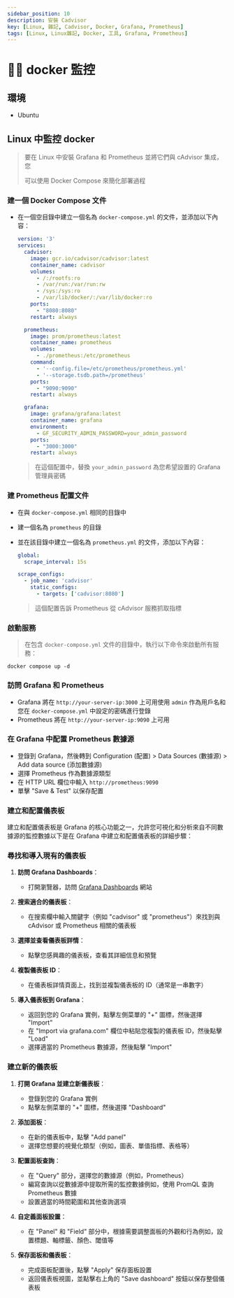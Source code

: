 ```yaml
---
sidebar_position: 10
description: 安裝 Cadvisor
key: [Linux, 雜記, Cadvisor, Docker, Grafana, Prometheus]
tags: [Linux, Linux雜記, Docker, 工具, Grafana, Prometheus]
---
```


# 👩‍💻 docker 監控

## 環境

- Ubuntu

## Linux 中監控 docker

> 要在 Linux 中安裝 Grafana 和 Prometheus 並將它們與 cAdvisor 集成，您
>
> 可以使用 Docker Compose 來簡化部署過程

### 建一個 Docker Compose 文件

- 在一個空目錄中建立一個名為 `docker-compose.yml` 的文件，並添加以下內容：

   ```yaml
   version: '3'
   services:
     cadvisor:
       image: gcr.io/cadvisor/cadvisor:latest
       container_name: cadvisor
       volumes:
         - /:/rootfs:ro
         - /var/run:/var/run:rw
         - /sys:/sys:ro
         - /var/lib/docker/:/var/lib/docker:ro
       ports:
         - "8080:8080"
       restart: always

     prometheus:
       image: prom/prometheus:latest
       container_name: prometheus
       volumes:
         - ./prometheus:/etc/prometheus
       command:
         - '--config.file=/etc/prometheus/prometheus.yml'
         - '--storage.tsdb.path=/prometheus'
       ports:
         - "9090:9090"
       restart: always

     grafana:
       image: grafana/grafana:latest
       container_name: grafana
       environment:
         - GF_SECURITY_ADMIN_PASSWORD=your_admin_password
       ports:
         - "3000:3000"
       restart: always
   ```

   > 在這個配置中，替換 `your_admin_password` 為您希望設置的 Grafana 管理員密碼

### 建 Prometheus 配置文件

- 在與 `docker-compose.yml` 相同的目錄中
- 建一個名為 `prometheus` 的目錄
- 並在該目錄中建立一個名為 `prometheus.yml` 的文件，添加以下內容：

   ```yaml
   global:
     scrape_interval: 15s

   scrape_configs:
     - job_name: 'cadvisor'
       static_configs:
         - targets: ['cadvisor:8080']
   ```

   > 這個配置告訴 Prometheus 從 cAdvisor 服務抓取指標

### 啟動服務

> 在包含 `docker-compose.yml` 文件的目錄中，執行以下命令來啟動所有服務：

```shell
docker compose up -d
```

### 訪問 Grafana 和 Prometheus

- Grafana 將在 `http://your-server-ip:3000` 上可用使用 `admin` 作為用戶名和您在 `docker-compose.yml` 中設定的密碼進行登錄
- Prometheus 將在 `http://your-server-ip:9090` 上可用

### 在 Grafana 中配置 Prometheus 數據源

- 登錄到 Grafana，然後轉到 Configuration (配置) > Data Sources (數據源) > Add data source (添加數據源)
- 選擇 Prometheus 作為數據源類型
- 在 HTTP URL 欄位中輸入 `http://prometheus:9090`
- 單擊 "Save & Test" 以保存配置

### 建立和配置儀表板

建立和配置儀表板是 Grafana 的核心功能之一，允許您可視化和分析來自不同數據源的監控數據以下是在 Grafana 中建立和配置儀表板的詳細步驟：

### 尋找和導入現有的儀表板

1. **訪問 Grafana Dashboards**：
   - 打開瀏覽器，訪問 [Grafana Dashboards](https://grafana.com/grafana/dashboards/) 網站

2. **搜索適合的儀表板**：
   - 在搜索欄中輸入關鍵字（例如 "cadvisor" 或 "prometheus"）來找到與 cAdvisor 或 Prometheus 相關的儀表板

3. **選擇並查看儀表板詳情**：
   - 點擊您感興趣的儀表板，查看其詳細信息和預覽

4. **複製儀表板 ID**：
   - 在儀表板詳情頁面上，找到並複製儀表板的 ID（通常是一串數字）

5. **導入儀表板到 Grafana**：
   - 返回到您的 Grafana 實例，點擊左側菜單的 "+" 圖標，然後選擇 "Import"
   - 在 "Import via grafana.com" 欄位中粘貼您複製的儀表板 ID，然後點擊 "Load"
   - 選擇適當的 Prometheus 數據源，然後點擊 "Import"

### 建立新的儀表板

1. **打開 Grafana 並建立新儀表板**：
   - 登錄到您的 Grafana 實例
   - 點擊左側菜單的 "+" 圖標，然後選擇 "Dashboard"

2. **添加面板**：
   - 在新的儀表板中，點擊 "Add panel"
   - 選擇您想要的視覺化類型（例如，圖表、單值指標、表格等）

3. **配置面板查詢**：
   - 在 "Query" 部分，選擇您的數據源（例如，Prometheus）
   - 編寫查詢以從數據源中提取所需的監控數據例如，使用 PromQL 查詢 Prometheus 數據
   - 設置適當的時間範圍和其他查詢選項

4. **自定義面板設置**：
   - 在 "Panel" 和 "Field" 部分中，根據需要調整面板的外觀和行為例如，設置標題、軸標籤、顏色、閾值等

5. **保存面板和儀表板**：
   - 完成面板配置後，點擊 "Apply" 保存面板設置
   - 返回儀表板視圖，並點擊右上角的 "Save dashboard" 按鈕以保存整個儀表板
